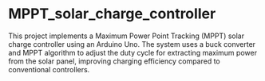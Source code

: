 # MPPT_solar_charge_controller
This project implements a Maximum Power Point Tracking (MPPT) solar charge controller using an Arduino Uno. The system uses a buck converter and MPPT algorithm to adjust the duty cycle for extracting maximum power from the solar panel, improving charging efficiency compared to conventional controllers.
